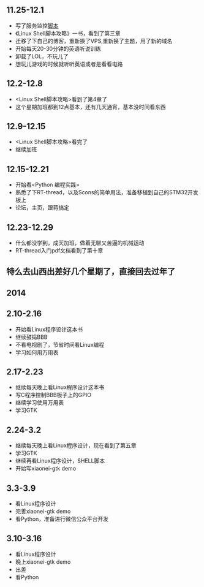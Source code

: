 ## 11.25-12.1

* 写了服务监控[脚本](https://github.com/fengxiaolong/monitor_script)
* 《Linux Shell脚本攻略》一书，看到了第三章
* 迁移了下自己的博客，重新换了VPS,重新换了主题，用了新的域名
* 开始每天20-30分钟的英语听说训练
* 卸载了LOL，不玩儿了
* 想玩儿游戏的时候就听听英语或者是看看电路  

## 12.2-12.8
* <Linux Shell脚本攻略>看到了第4章了
* 这个星期加班都到12点基本，还有几天通宵，基本没时间看东西

## 12.9-12.15
* <Linux Shell脚本攻略>看完了
* 继续加班  

## 12.15-12.21
* 开始看<Python 编程实践>
* 熟悉了下RT-thread，以及Scons的简单用法，准备移植到自己的STM32开发板上
* 论坛，主页，跟蒋搞定

## 12.23-12.29
* 什么都没学到，成天加班，做着无聊又苦逼的机械运动
* RT-thread入门pdf文档看到了第十章
## 特么去山西出差好几个星期了，直接回去过年了


2014
--------------------------


## 2.10-2.16  
* 开始看Linux程序设计这本书
* 继续鼓捣BBB
* 不看电视剧了，节省时间看Linux编程  
* 学习如何用万用表

## 2.17-2.23  
* 继续每天晚上看Linux程序设计这本书  
* 写C程序控制BBB板子上的GPIO  
* 继续学习使用万用表　　
* 学习GTK  

## 2.24-3.2  
* 继续每天晚上看Linux程序设计，现在看到了第五章
* 学习GTK
* 继续再看Linux程序设计，SHELL脚本  
* 开始写xiaonei-gtk demo  

## 3.3-3.9  
* 看Linux程序设计
* 完善xiaonei-gtk demo
* 看Python，准备进行微信公众平台开发

## 3.10-3.16  
* 看Linux程序设计
* 晚上xiaonei-gtk demo
* 出差
* 看Python
